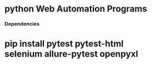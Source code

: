 # python Web Automation Programs
### Dependencies
# pip install pytest pytest-html selenium allure-pytest openpyxl